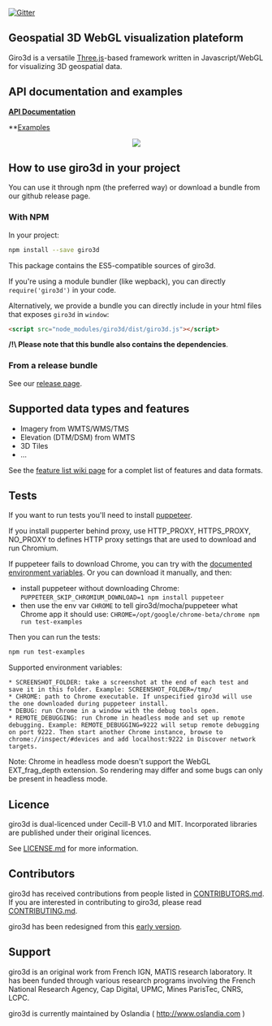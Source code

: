 [![Gitter](https://badges.gitter.im/_giro3d/community.svg)](https://gitter.im/_giro3d/community?utm_source=badge&utm_medium=badge&utm_campaign=pr-badge)

## Geospatial 3D WebGL visualization plateform

Giro3d is a versatile [Three.js](https://threejs.org/)-based framework written in Javascript/WebGL for visualizing 3D geospatial data.

## API documentation and examples

**[API Documentation](http://giro3d.org/apidoc/index.html)**

**[Examples](http://giro3d.org/examples/index.html)


<p align="center">
<a href="http://www.giro3d-project.org/giro3d/examples/index.html"><img src="http://www.giro3d-project.org/images/montage.jpg" /></a>
</p>

## How to use giro3d in your project

You can use it through npm (the preferred way) or download a bundle from our github release page.

### With NPM

In your project:

```bash
npm install --save giro3d
```
This package contains the ES5-compatible sources of giro3d.

If you're using a module bundler (like wepback), you can directly `require('giro3d')` in your code.

Alternatively, we provide a bundle you can directly include in your html files that exposes `giro3d` in  `window`:
```html
<script src="node_modules/giro3d/dist/giro3d.js"></script>
```

**/!\ Please note that this bundle also contains the dependencies**.

### From a release bundle

See our [release page](https://github.com/giro3d/giro3d/releases).


## Supported data types and features

- Imagery from WMTS/WMS/TMS
- Elevation (DTM/DSM) from WMTS
- 3D Tiles
- ...

See the [feature list wiki page](https://github.com/giro3d/giro3d/wiki/Supported-Features) for a complet list of features and data formats.

## Tests

If you want to run tests you'll need to install [puppeteer](https://github.com/GoogleChrome/puppeteer).

If you install pupperter behind proxy, use HTTP_PROXY, HTTPS_PROXY, NO_PROXY to defines HTTP proxy settings that are used to download and run Chromium.

If puppeteer fails to download Chrome, you can try with the [documented environment variables](https://github.com/GoogleChrome/puppeteer/blob/master/docs/api.md#environment-variables).
Or you can download it manually, and then:
- install puppeteer without downloading Chrome: `PUPPETEER_SKIP_CHROMIUM_DOWNLOAD=1 npm install puppeteer`
- then use the env var `CHROME` to tell giro3d/mocha/puppeteer what Chrome app it should use:
`CHROME=/opt/google/chrome-beta/chrome npm run test-examples`

Then you can run the tests:
```bash
npm run test-examples
```
Supported environment variables:

    * SCREENSHOT_FOLDER: take a screenshot at the end of each test and save it in this folder. Example: SCREENSHOT_FOLDER=/tmp/
    * CHROME: path to Chrome executable. If unspecified giro3d will use the one downloaded during puppeteer install.
    * DEBUG: run Chrome in a window with the debug tools open.
    * REMOTE_DEBUGGING: run Chrome in headless mode and set up remote debugging. Example: REMOTE_DEBUGGING=9222 will setup remote debugging on port 9222. Then start another Chrome instance, browse to chrome://inspect/#devices and add localhost:9222 in Discover network targets.

Note: Chrome in headless mode doesn't support the WebGL EXT_frag_depth extension. So rendering may differ and some bugs can only be present in headless mode.

## Licence

giro3d is dual-licenced under Cecill-B V1.0 and MIT.
Incorporated libraries are published under their original licences.

See [LICENSE.md](LICENSE.md) for more information.

## Contributors

giro3d has received contributions from people listed in [CONTRIBUTORS.md](CONTRIBUTORS.md).
If you are interested in contributing to giro3d, please read [CONTRIBUTING.md](CONTRIBUTING.md).

giro3d has been redesigned from this [early version](https://github.com/giro3d/giro3d-legacy).

## Support

giro3d is an original work from French IGN, MATIS research laboratory.
It has been funded through various research programs involving the French National Research Agency, Cap Digital, UPMC, Mines ParisTec, CNRS, LCPC.

giro3d is currently maintained by Oslandia ( http://www.oslandia.com )



